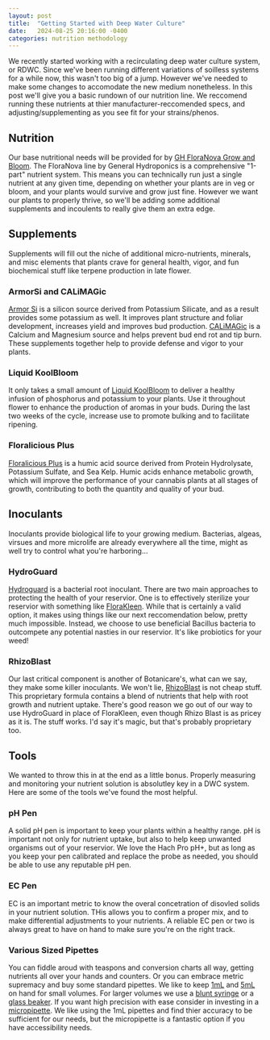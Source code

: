 ```yaml
---
layout: post
title:  "Getting Started with Deep Water Culture"
date:   2024-08-25 20:16:00 -0400
categories: nutrition methodology
---
```


We recently started working with a recirculating deep water culture system, or RDWC. Since we've been running different variations of soilless systems for a while now, this wasn't too big of a jump. However we've needed to make some changes to accomodate the new medium nonetheless. In this post we'll give you a basic rundown of our nutrition line. We reccomend running these nutrients at thier manufacturer-reccomended specs, and adjusting/supplementing as you see fit for your strains/phenos.

## Nutrition
Our base nutritional needs will be provided for by [GH FloraNova Grow and Bloom](https://amzn.to/3AAXlrr). The FloraNova line by General Hydroponics is a comprehensive "1-part" nutrient system. This means you can technically run just a single nutrient at any given time, depending on whether your plants are in veg or bloom, and your plants would survive and grow just fine. However we want our plants to properly thrive, so we'll be adding some additional supplements and incoulents to really give them an extra edge.

## Supplements

Supplements will fill out the niche of additional micro-nutrients, minerals, and misc elements that plants crave for general health, vigor, and fun biochemical stuff like terpene production in late flower.

### ArmorSi and CALiMAGic
[Armor Si](https://amzn.to/3Xj1d9G) is a silicon source derived from Potassium Silicate, and as a result provides some potassium as well. It improves plant structure and foliar development, increases yield and improves bud production. [CALiMAGic](https://amzn.to/3yUARkY) is a Calcium and Magnesium source and helps prevent bud end rot and tip burn. These supplements together help to provide defense and vigor to your plants.

### Liquid KoolBloom
It only takes a small amount of [Liquid KoolBloom](https://amzn.to/3yRbArQ) to deliver a healthy infusion of phosphorus and potassium to your plants. Use it throughout flower to enhance the production of aromas in your buds. During the last two weeks of the cycle, increase use to promote bulking and to facilitate ripening.

### Floralicious Plus
[Floralicious Plus](https://amzn.to/4dBUNIf) is a humic acid source derived from Protein Hydrolysate, Potassium Sulfate, and Sea Kelp. Humic acids enhance metabolic growth, which will improve the performance of your cannabis plants at all stages of growth, contributing to both the quantity and quality of your bud.

## Inoculants

Inoculants provide biological life to your growing medium. Bacterias, algeas, virsues and more microlife are already everywhere all the time, might as well try to control what you're harboring...

### HydroGuard
[Hydroguard](https://amzn.to/3T4tdv5) is a bacterial root inoculant. There are two main approaches to protecting the health of your reservior. One is to effectively sterilize your reservior with something like [FloraKleen](https://amzn.to/3Xhgh7s). While that is certainly a valid option, it makes using things like our next reccomendation below, pretty much impossible. Instead, we choose to use beneficial Bacillus bacteria to outcompete any potential nasties in our reservior. It's like probiotics for your weed!

### RhizoBlast
Our last critical component is another of Botanicare's, what can we say, they make some killer inoculants. We won't lie, [RhizoBlast](https://amzn.to/4dDUFrI) is not cheap stuff. This proprietary formula contains a blend of nutrients that help with root growth and nutrient uptake. There's good reason we go out of our way to use HydroGuard in place of FloraKleen, even though Rhizo Blast is as pricey as it is. The stuff works. I'd say it's magic, but that's probably proprietary too.

## Tools

We wanted to throw this in at the end as a little bonus. Properly measuring and monitoring your nutrient solution is absolutley key in a DWC system. Here are some of the tools we've found the most helpful.

### pH Pen
A solid pH pen is important to keep your plants within a healthy range. pH is important not only for nutrient uptake, but also to help keep unwanted organisms out of your reservior. We love the Hach Pro pH+, but as long as you keep your pen calibrated and replace the probe as needed, you should be able to use any reputable pH pen.

### EC Pen
EC is an important metric to know the overal concetration of disovled solids in your nutrient solution. THis allows you to confirm a proper mix, and to make differential adjustments to your nutrients. A reliable EC pen or two is always great to have on hand to make sure you're on the right track.

### Various Sized Pipettes
You can fiddle aroud with teaspons and conversion charts all way, getting nutrients all over your hands and counters. Or you can embrace metric supremacy and buy some standard pipettes. We like to keep [1mL](https://amzn.to/4cF4u7p) and [5mL](https://amzn.to/3WUFq6G) on hand for small volumes. For larger volumes we use a [blunt syringe](https://amzn.to/3T4JEr8) or a [glass beaker](https://amzn.to/4cB84jb). If you want high precision with ease consider in investing in a [micropipette](https://amzn.to/3MlybzR). We like using the 1mL pipettes and find thier accuracy to be sufficient for our needs, but the micropipette is a fantastic option if you have accessibility needs.